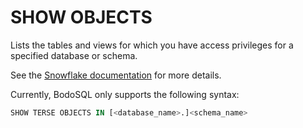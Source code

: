 # SHOW OBJECTS

Lists the tables and views for which you have access privileges for a specified database or schema.

See the [Snowflake documentation](https://docs.snowflake.com/en/sql-reference/sql/show-objects) for more details.

Currently, BodoSQL only supports the following syntax:

```sql
SHOW TERSE OBJECTS IN [<database_name>.]<schema_name>
```
